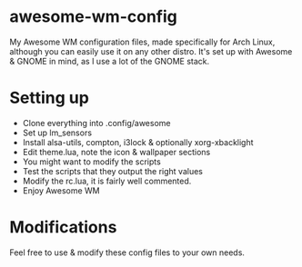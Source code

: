 awesome-wm-config
=================
My Awesome WM configuration files, made specifically
for Arch Linux, although you can easily use it on any
other distro. It's set up with Awesome & GNOME in mind,
as I use a lot of the GNOME stack.

Setting up
==========
* Clone everything into .config/awesome
* Set up lm_sensors
* Install alsa-utils, compton, i3lock & optionally xorg-xbacklight
* Edit theme.lua, note the icon & wallpaper sections
* You might want to modify the scripts
* Test the scripts that they output the right values
* Modify the rc.lua, it is fairly well commented.
* Enjoy Awesome WM

Modifications
=============
Feel free to use & modify these config files
to your own needs.
